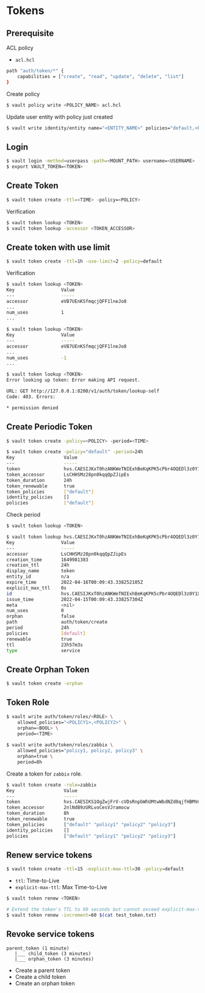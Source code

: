 # Tokens

## Prerequisite

ACL policy

* `acl.hcl`

```bash
path "auth/token/*" {
	capabilities = ["create", "read", "update", "delete", "list"]
}
```

Create policy

```bash
$ vault policy write <POLICY_NAME> acl.hcl
```

Update user entity with policy just created

```bash
$ vault write identity/entity name="<ENTITY_NAME>" policies="default,<POLICY_NAME>"
```

## Login

```bash
$ vault login -method=userpass -path=<MOUNT_PATH> username=<USERNAME>
$ export VAULT_TOKEN=<TOKEN>
```

## Create Token

```bash
$ vault token create -ttl=<TIME> -policy=<POLICY>
```

Verification

```bash
$ vault token lookup <TOKEN>
$ vault token lookup -accessor <TOKEN_ACCESSOR>
```

## Create token with use limit

```bash
$ vault token create -ttl=1h -use-limit=2 -policy=default
```

Verification

```bash
$ vault token lookup <TOKEN>
Key                 Value
---                 -----
accessor            eVB7UEnKSfmqcjQFF1lneJo8
...
num_uses            1
...

$ vault token lookup <TOKEN>
Key                 Value
---                 -----
accessor            eVB7UEnKSfmqcjQFF1lneJo8
...
num_uses            -1
...

$ vault token lookup <TOKEN>
Error looking up token: Error making API request.

URL: GET http://127.0.0.1:8200/v1/auth/token/lookup-self
Code: 403. Errors:

* permission denied
```

## Create Periodic Token

```bash
$ vault token create -policy=<POLICY> -period=<TIME>

$ vault token create -policy="default" -period=24h
Key                  Value
---                  -----
token                hvs.CAESIJKxT0hzANKWeTNIExhBeKqKPK5cPbr4OQEDl3z0Y1XpGh4KHGh2cy5sSVhJdEJOekZaazU0M1V6N0ZlRE9WMWI
token_accessor       LsCHHSMz28pn0kqqQpZJipEs
token_duration       24h
token_renewable      true
token_policies       ["default"]
identity_policies    []
policies             ["default"]
```

Check period

```bash
$ vault token lookup <TOKEN>

$ vault token lookup hvs.CAESIJKxT0hzANKWeTNIExhBeKqKPK5cPbr4OQEDl3z0Y1XpGh4KHGh2cy5sSVhJdEJOekZaazU0M1V6N0ZlRE9WMWI
Key                 Value
---                 -----
accessor            LsCHHSMz28pn0kqqQpZJipEs
creation_time       1649981383
creation_ttl        24h
display_name        token
entity_id           n/a
expire_time         2022-04-16T00:09:43.338252105Z
explicit_max_ttl    0s
id                  hvs.CAESIJKxT0hzANKWeTNIExhBeKqKPK5cPbr4OQEDl3z0Y1XpGh4KHGh2cy5sSVhJdEJOekZaazU0M1V6N0ZlRE9WMWI
issue_time          2022-04-15T00:09:43.338257304Z
meta                <nil>
num_uses            0
orphan              false
path                auth/token/create
period              24h
policies            [default]
renewable           true
ttl                 23h57m3s
type                service
```

## Create Orphan Token

```bash
$ vault token create -orphan
```

## Token Role

```bash
$ vault write auth/token/roles/<ROLE> \
    allowed_policies="<POLICY1>,<POLICY2>" \
    orphan=<BOOL> \
    period=<TIME>
    
$ vault write auth/token/roles/zabbix \
    allowed_policies="policy1, policy2, policy3" \
    orphan=true \
    period=8h
```

Create a token for `zabbix` role.

```bash
$ vault token create -role=zabbix
Key                  Value
---                  -----
token                hvs.CAESIKS1OgZwjFrV-cVDsRnpbWhUMtwWbdNZd0qjfHBMVnaPGh4KHGh2cy5wZ0FNYVpmb1FtR2NxZnUxdTFRcTZjYnU
token_accessor       2nlNdB9zURLvoCesVJramocw
token_duration       8h
token_renewable      true
token_policies       ["default" "policy1" "policy2" "policy3"]
identity_policies    []
policies             ["default" "policy1" "policy2" "policy3"]
```

## Renew service tokens

```bash
$ vault token create -ttl=15 -explicit-max-ttl=30 -policy=default
```

* `ttl`: Time-to-Live
* `explicit-max-ttl`: Max Time-to-Live

```bash
$ vault token renew <TOKEN>

# Extend the token's TTL to 60 seconds but cannot exceed explicit-max-ttl
$ vault token renew -increment=60 $(cat test_token.txt)
```

## Revoke service tokens

```text
parent_token (1 minute)
   |___ child_token (3 minutes)
   |___ orphan_token (3 minutes)
```

* Create a parent token
* Create a child token
* Create an orphan token